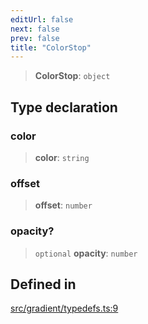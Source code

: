 ```yaml
---
editUrl: false
next: false
prev: false
title: "ColorStop"
---
```


> **ColorStop**: `object`

## Type declaration

### color

> **color**: `string`

### offset

> **offset**: `number`

### opacity?

> `optional` **opacity**: `number`

## Defined in

[src/gradient/typedefs.ts:9](https://github.com/fabricjs/fabric.js/blob/a0b4adf41e0a1fd81824114cedd4c32bfb8cac25/src/gradient/typedefs.ts#L9)
